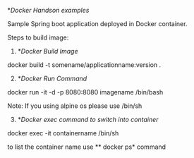 **Docker Handson examples*

Sample Spring boot application deployed in Docker container.

Steps to build image:

1. **Docker Build Image* 

docker build -t somename/applicationname:version .

2. **Docker Run Command*

docker run -it -d -p 8080:8080 imagename /bin/bash

Note: If you using alpine os please use /bin/sh

3. **Docker exec command to switch into container*

docker exec -it containername /bin/sh

to list the container name use ** docker ps* command
